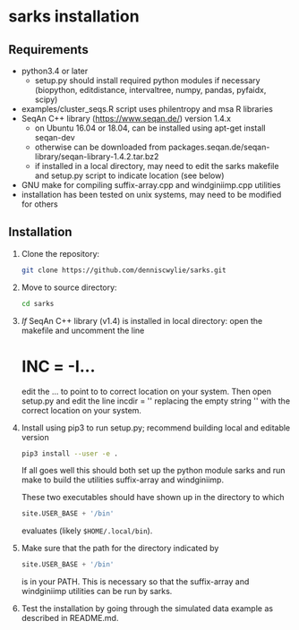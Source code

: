 # sarks installation

Requirements
------------
- python3.4 or later
  - setup.py should install required python modules if necessary
    (biopython, editdistance, intervaltree, numpy, pandas, pyfaidx, scipy)
- examples/cluster_seqs.R script uses philentropy and msa R libraries
- SeqAn C++ library (https://www.seqan.de/) version 1.4.x
  - on Ubuntu 16.04 or 18.04, can be installed using
    apt-get install seqan-dev
  - otherwise can be downloaded from
    packages.seqan.de/seqan-library/seqan-library-1.4.2.tar.bz2
  - if installed in a local directory, may need to edit the sarks makefile
    and setup.py script to indicate location (see below)
- GNU make for compiling suffix-array.cpp and windginiimp.cpp utilities
- installation has been tested on unix systems, may need to be modified for others

Installation
------------

1. Clone the repository:
   ```bash
   git clone https://github.com/denniscwylie/sarks.git
   ```

2. Move to source directory:
   ```bash
   cd sarks
   ```

3. *If* SeqAn C++ library (v1.4) is installed in local directory:
   open the makefile and uncomment the line
   # INC = -I...
   edit the ... to point to to correct location on your system.
   Then open setup.py and edit the line
   incdir = ''
   replacing the empty string '' with the correct location on your system.

4. Install using pip3 to run setup.py; recommend building local and editable version
   ```bash
   pip3 install --user -e .
   ```
   If all goes well this should both set up the python module sarks and
   run make to build the utilities suffix-array and windginiimp.
   
   These two executables should have shown up in the directory to which
   ```python
   site.USER_BASE + '/bin'
   ```
   evaluates (likely `$HOME/.local/bin`).

5. Make sure that the path for the directory indicated by
   ```python
   site.USER_BASE + '/bin'
   ```
   is in your PATH. This is necessary so that the suffix-array and windginiimp
   utilities can be run by sarks.

6. Test the installation by going through the simulated data example
   as described in README.md.
